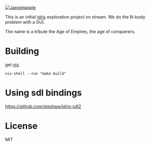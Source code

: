 [![Jappiejappie](https://img.shields.io/badge/twitch.tv-jappiejappie-purple?logo=twitch)](https://www.twitch.tv/jappiejappie)

This is an initial [idris](https://github.com/idris-lang/Idris-dev) exploration project on stream.
We do the N-body problem with a GUI. 

The name is a tribute the Age of Empires, the age of conquerers.

# Building
get [nix](https://nixos.org/nix/download.html).

```shell
nix-shell --run "make build"
```

# Using sdl bindings

https://github.com/steshaw/idris-sdl2

# License
MIT

